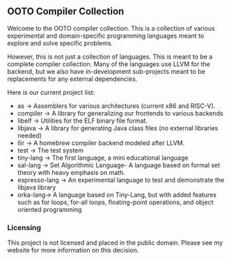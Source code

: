 ## OOTO Compiler Collection

Welcome to the OOTO compiler collection. This is a collection of various experimental and domain-specific programming languages meant to explore and solve specific problems.

However, this is not just a collection of languages. This is meant to be a complete compiler collection. Many of the languages use LLVM for the backend, but we also have in-development sub-projects meant to be replacements for any external dependencies.

Here is our current project list:
* as -> Assemblers for various architectures (current x86 and RISC-V).
* compiler -> A library for generalizing our frontends to various backends
* libelf -> Utilities for the ELF binary file format.
* libjava -> A library for generating Java class files (no external libraries needed)
* llir -> A homebrew compiler backend modeled after LLVM.
* test -> The test system
* tiny-lang -> The first language, a mini educational language
* sal-lang -> Set Algorithmic Language- A language based on formal set theory with heavy emphasis on math.
* espresso-lang -> An experimental language to test and demonstrate the libjava library
* orka-lang-> A language based on Tiny-Lang, but with added features such as for loops, for-all loops, floating-point operations, and object oriented programming


### Licensing

This project is not licensed and placed in the public domain. Please see my website for more information on this decision.

